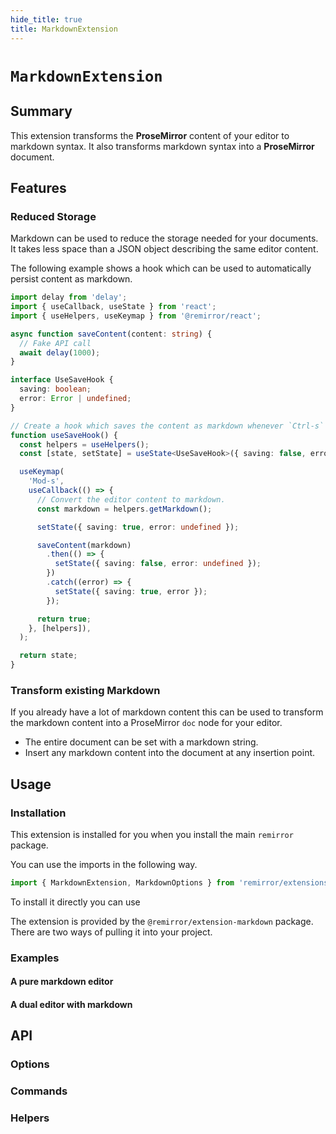 ```yaml
---
hide_title: true
title: MarkdownExtension
---
```


# `MarkdownExtension`

## Summary

This extension transforms the **ProseMirror** content of your editor to markdown syntax. It also transforms markdown syntax into a **ProseMirror** document.

## Features

### Reduced Storage

Markdown can be used to reduce the storage needed for your documents. It takes less space than a JSON object describing the same editor content.

The following example shows a hook which can be used to automatically persist content as markdown.

<Example name="" />

```ts
import delay from 'delay';
import { useCallback, useState } from 'react';
import { useHelpers, useKeymap } from '@remirror/react';

async function saveContent(content: string) {
  // Fake API call
  await delay(1000);
}

interface UseSaveHook {
  saving: boolean;
  error: Error | undefined;
}

// Create a hook which saves the content as markdown whenever `Ctrl-s` on Mac `Cmd-s` is pressed.
function useSaveHook() {
  const helpers = useHelpers();
  const [state, setState] = useState<UseSaveHook>({ saving: false, error: undefined });

  useKeymap(
    'Mod-s',
    useCallback(() => {
      // Convert the editor content to markdown.
      const markdown = helpers.getMarkdown();

      setState({ saving: true, error: undefined });

      saveContent(markdown)
        .then(() => {
          setState({ saving: false, error: undefined });
        })
        .catch((error) => {
          setState({ saving: true, error });
        });

      return true;
    }, [helpers]),
  );

  return state;
}
```

### Transform existing Markdown

If you already have a lot of markdown content this can be used to transform the markdown content into a ProseMirror `doc` node for your editor.

- The entire document can be set with a markdown string.
- Insert any markdown content into the document at any insertion point.

## Usage

### Installation

This extension is installed for you when you install the main `remirror` package.

You can use the imports in the following way.

```ts
import { MarkdownExtension, MarkdownOptions } from 'remirror/extensions';
```

To install it directly you can use

The extension is provided by the `@remirror/extension-markdown` package. There are two ways of pulling it into your project.

### Examples

#### A pure markdown editor

#### A dual editor with markdown

## API

### Options

### Commands

### Helpers
